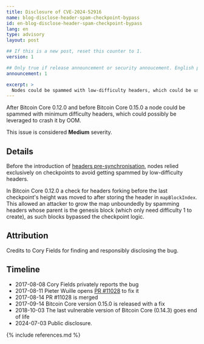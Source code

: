 ```yaml
---
title: Disclosure of CVE-2024-52916
name: blog-disclose-header-spam-checkpoint-bypass
id: en-blog-disclose-header-spam-checkpoint-bypass
lang: en
type: advisory
layout: post

## If this is a new post, reset this counter to 1.
version: 1

## Only true if release announcement or security annoucement. English posts only
announcement: 1

excerpt: >
  Nodes could be spammed with low-difficulty headers, which could be used to crash it. A fix was released on September 14th, 2017 in Bitcoin Core 0.15.0.
---
```


After Bitcoin Core 0.12.0 and before Bitcoin Core 0.15.0 a node could be spammed with minimum
difficulty headers, which could possibly be leveraged to crash it by OOM.

This issue is considered **Medium** severity.

## Details

Before the introduction of [headers
pre-synchronisation](https://github.com/bitcoin/bitcoin/pull/25717), nodes relied exclusively on
checkpoints to avoid getting spammed by low-difficulty headers.

In Bitcoin Core 0.12.0 a check for headers forking before the last checkpoint's height was moved to
after storing the header in `mapBlockIndex`. This allowed an attacker to grow the map unboundedly by
spamming headers whose parent is the genesis block (which only need difficulty 1 to create), as such
blocks bypassed the checkpoint logic.

## Attribution

Credits to Cory Fields for finding and responsibly disclosing the bug.

## Timeline

- 2017-08-08 Cory Fields privately reports the bug
- 2017-08-11 Pieter Wuille opens [PR #11028](https://github.com/bitcoin/bitcoin/pull/11028) to fix it
- 2017-08-14 PR #11028 is merged
- 2017-09-14 Bitcoin Core version 0.15.0 is released with a fix
- 2018-10-03 The last vulnerable version of Bitcoin Core (0.14.3) goes end of life
- 2024-07-03 Public disclosure.

{% include references.md %}
